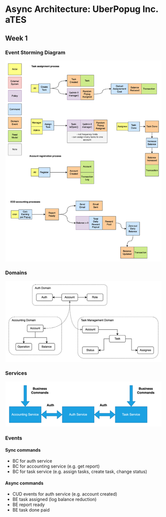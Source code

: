 # Async Architecture: UberPopug Inc. aTES

## Week 1

### Event Storming Diagram

![es](/docs/images/week-1-es.png)

### Domains

![domains](/docs/images/week-1-domains.png)

### Services

![services](/docs/images/week-1-services.png)

### Events

#### Sync commands
- BC for auth service
- BC for accounting service (e.g. get report)
- BC for task service (e.g. assign tasks, create task, change status)

#### Async commands
- CUD events for auth service (e.g. account created)
- BE task assigned (log balance reduction)
- BE report ready
- BE task done paid
